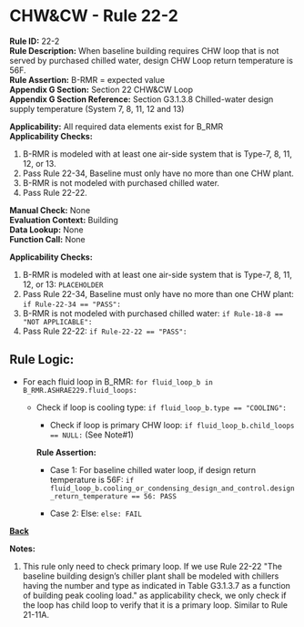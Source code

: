 
# CHW&CW - Rule 22-2  

**Rule ID:** 22-2  
**Rule Description:** When baseline building requires CHW loop that is not served by purchased chilled water, design CHW Loop return temperature is 56F.  
**Rule Assertion:** B-RMR = expected value  
**Appendix G Section:** Section 22 CHW&CW Loop  
**Appendix G Section Reference:** Section G3.1.3.8 Chilled-water design supply temperature (System 7, 8, 11, 12 and 13)  

**Applicability:** All required data elements exist for B_RMR  
**Applicability Checks:**  

1. B-RMR is modeled with at least one air-side system that is Type-7, 8, 11, 12, or 13.
2. Pass Rule 22-34, Baseline must only have no more than one CHW plant.
3. B-RMR is not modeled with purchased chilled water.
4. Pass Rule 22-22.

**Manual Check:** None  
**Evaluation Context:** Building  
**Data Lookup:** None  
**Function Call:** None  

**Applicability Checks:**  

1. B-RMR is modeled with at least one air-side system that is Type-7, 8, 11, 12, or 13: `PLACEHOLDER`
2. Pass Rule 22-34, Baseline must only have no more than one CHW plant: `if Rule-22-34 == "PASS":`
3. B-RMR is not modeled with purchased chilled water: `if Rule-18-8 == "NOT APPLICABLE":`
4. Pass Rule 22-22: `if Rule-22-22 == "PASS":`

## Rule Logic:  

- For each fluid loop in B_RMR: `for fluid_loop_b in B_RMR.ASHRAE229.fluid_loops:`

  - Check if loop is cooling type: `if fluid_loop_b.type == "COOLING":`

    - Check if loop is primary CHW loop: `if fluid_loop_b.child_loops == NULL:` (See Note#1)

    **Rule Assertion:**

    - Case 1: For baseline chilled water loop, if design return temperature is 56F: `if fluid_loop_b.cooling_or_condensing_design_and_control.design_return_temperature == 56: PASS`

    - Case 2: Else: `else: FAIL`

**[Back](../_toc.md)**

**Notes:**

1. This rule only need to check primary loop. If we use Rule 22-22 "The baseline building design’s chiller plant shall be modeled with chillers having the number and type as indicated in Table G3.1.3.7 as a function of building peak cooling load." as applicability check, we only check if the loop has child loop to verify that it is a primary loop. Similar to Rule 21-11A.
